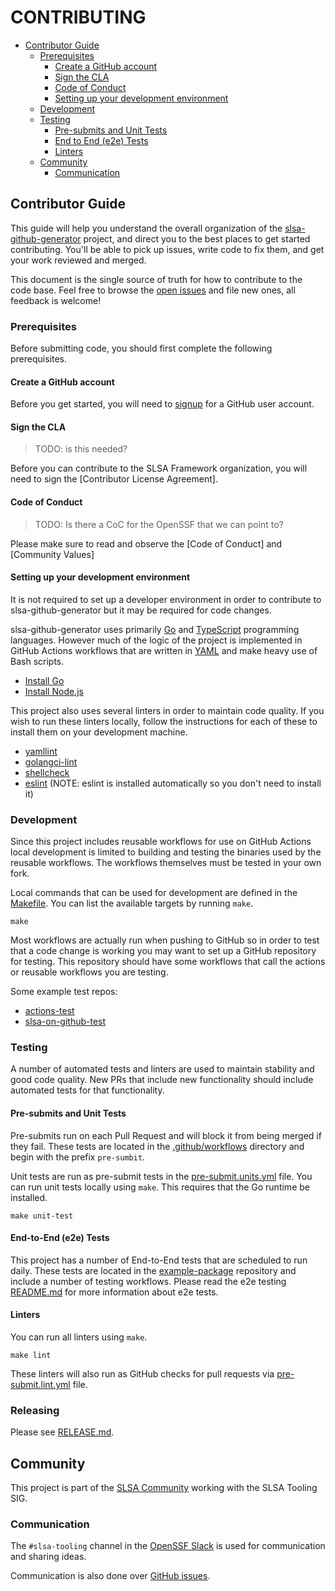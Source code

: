 # CONTRIBUTING

- [Contributor Guide](#contributor-guide)
  - [Prerequisites](#prerequisites)
    - [Create a GitHub account](#create-a-github-account)
    - [Sign the CLA](#sign-the-cla)
    - [Code of Conduct](#code-of-conduct)
    - [Setting up your development environment](#setting-up-your-development-environment)
  - [Development](#development)
  - [Testing](#testing)
    - [Pre-submits and Unit Tests](#pre-submits-and-unit-tests)
    - [End to End (e2e) Tests](#end-to-end-e2e-tests)
    - [Linters](#linters)
  - [Community](#community)
    - [Communication](#communication)

## Contributor Guide

This guide will help you understand the overall organization of the
[slsa-github-generator](https://github.com/slsa-framework/slsa-github-generator)
project, and direct you to the best places to get started contributing. You'll
be able to pick up issues, write code to fix them, and get your work reviewed
and merged.

This document is the single source of truth for how to contribute to the code
base. Feel free to browse the [open issues](https://github.com/slsa-framework/slsa-github-generator/issues) and file new ones, all feedback
is welcome!

### Prerequisites

Before submitting code, you should first complete the following
prerequisites.

#### Create a GitHub account

Before you get started, you will need to [signup](http://github.com/signup) for a GitHub user account.

#### Sign the CLA

> TODO: is this needed?

Before you can contribute to the SLSA Framework organization, you will need to sign the
[Contributor License Agreement].

#### Code of Conduct

> TODO: Is there a CoC for the OpenSSF that we can point to?

Please make sure to read and observe the [Code of Conduct] and
[Community Values]

#### Setting up your development environment

It is not required to set up a developer environment in order to contribute to
slsa-github-generator but it may be required for code changes.

slsa-github-generator uses primarily [Go](https://go.dev/) and
[TypeScript](https://www.typescriptlang.org/) programming languages. However
much of the logic of the project is implemented in GitHub Actions workflows that
are written in [YAML](https://yaml.org/) and make heavy use of Bash scripts.

- [Install Go](https://go.dev/doc/install)
- [Install Node.js](https://nodejs.org/en/download/)

This project also uses several linters in order to maintain code quality. If you
wish to run these linters locally, follow the instructions for each of these to
install them on your development machine.

- [yamllint](https://yamllint.readthedocs.io/)
- [golangci-lint](https://golangci-lint.run/)
- [shellcheck](https://www.shellcheck.net/)
- [eslint](https://eslint.org/) (NOTE: eslint is installed automatically so you
  don't need to install it)

### Development

Since this project includes reusable workflows for use on GitHub Actions local
development is limited to building and testing the binaries used by the reusable
workflows. The workflows themselves must be tested in your own fork.

Local commands that can be used for development are defined in the
[Makefile](./Makefile). You can list the available targets by running `make`.

```
make
```

Most workflows are actually run when pushing to GitHub so in order to test that
a code change is working you may want to set up a GitHub repository for testing.
This repository should have some workflows that call the actions or reusable
workflows you are testing.

Some example test repos:

- [actions-test](https://github.com/ianlewis/actions-test/tree/main/.github/workflows)
- [slsa-on-github-test](https://github.com/laurentsimon/slsa-on-github-test/tree/main/.github/workflows)

### Testing

A number of automated tests and linters are used to maintain stability and
good code quality. New PRs that include new functionality should include
automated tests for that functionality.

#### Pre-submits and Unit Tests

Pre-submits run on each Pull Request and will block it from being merged if
they fail. These tests are located in the [.github/workflows](.github/workflows)
directory and begin with the prefix `pre-sumbit`.

Unit tests are run as pre-submit tests in the
[pre-submit.units.yml](.github/workflows/pre-submit.units.yml) file. You can run
unit tests locally using `make`. This requires that the Go runtime be installed.

```
make unit-test
```

#### End-to-End (e2e) Tests

This project has a number of End-to-End tests that are scheduled to run daily.
These tests are located in the
[example-package](https://github.com/slsa-framework/example-package/tree/main/.github/workflows)
repository and include a number of testing workflows. Please read the e2e
testing
[README.md](https://github.com/slsa-framework/example-package/blob/main/.github/workflows/README.md)
for more information about e2e tests.

#### Linters

You can run all linters using `make`.

```
make lint
```

These linters will also run as GitHub checks for pull requests via
[pre-submit.lint.yml](.github/workflows/pre-submit.lint.yml) file.

### Releasing

Please see [RELEASE.md](RELEASE.md).

## Community

This project is part of the [SLSA Community](https://slsa.dev/community) working
with the SLSA Tooling SIG.

### Communication

The `#slsa-tooling` channel in the [OpenSSF Slack](https://slack.openssf.org/)
is used for communication and sharing ideas.

Communication is also done over
[GitHub issues](https://github.com/slsa-framework/slsa-github-generator/issues).
